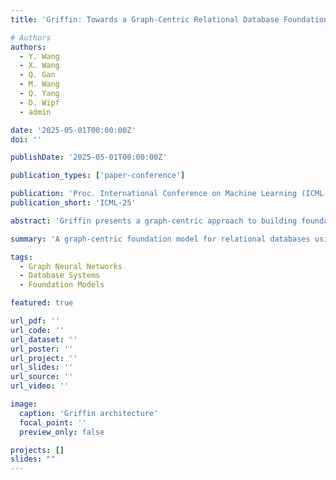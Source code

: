 ```yaml
---
title: 'Griffin: Towards a Graph-Centric Relational Database Foundation Model'

# Authors
authors:
  - Y. Wang
  - X. Wang
  - Q. Gan
  - M. Wang
  - Q. Yang
  - D. Wipf
  - admin

date: '2025-05-01T00:00:00Z'
doi: ''

publishDate: '2025-05-01T00:00:00Z'

publication_types: ['paper-conference']

publication: 'Proc. International Conference on Machine Learning (ICML-25)'
publication_short: 'ICML-25'

abstract: 'Griffin presents a graph-centric approach to building foundation models for relational databases, leveraging graph neural networks for improved database understanding and querying.'

summary: 'A graph-centric foundation model for relational databases using graph neural networks.'

tags:
  - Graph Neural Networks
  - Database Systems
  - Foundation Models

featured: true

url_pdf: ''
url_code: ''
url_dataset: ''
url_poster: ''
url_project: ''
url_slides: ''
url_source: ''
url_video: ''

image:
  caption: 'Griffin architecture'
  focal_point: ''
  preview_only: false

projects: []
slides: ""
---
```

